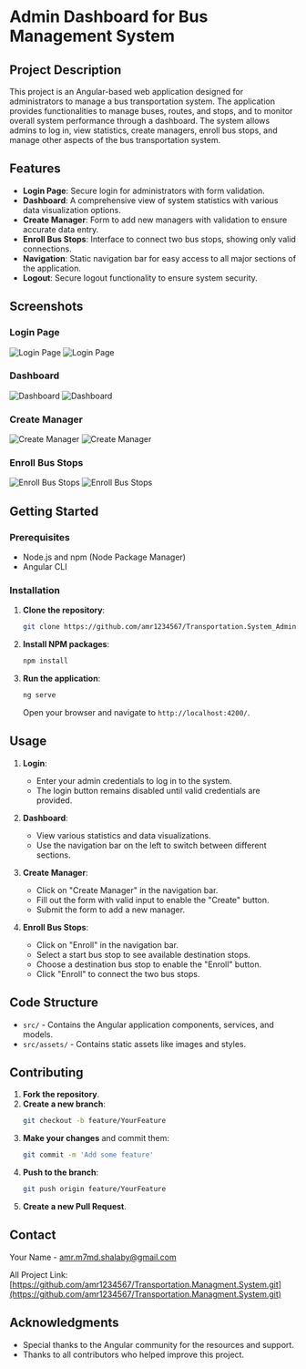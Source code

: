 # Admin Dashboard for Bus Management System

## Project Description
This project is an Angular-based web application designed for administrators to manage a bus transportation system. The application provides functionalities to manage buses, routes, and stops, and to monitor overall system performance through a dashboard. The system allows admins to log in, view statistics, create managers, enroll bus stops, and manage other aspects of the bus transportation system.

## Features
- **Login Page**: Secure login for administrators with form validation.
- **Dashboard**: A comprehensive view of system statistics with various data visualization options.
- **Create Manager**: Form to add new managers with validation to ensure accurate data entry.
- **Enroll Bus Stops**: Interface to connect two bus stops, showing only valid connections.
- **Navigation**: Static navigation bar for easy access to all major sections of the application.
- **Logout**: Secure logout functionality to ensure system security.

## Screenshots

### Login Page
![Login Page](screenshots/login_page.png)
![Login Page](screenshots/login_page_with_data.png)

### Dashboard
![Dashboard](screenshots/dashboard_page_1.png)
![Dashboard](screenshots/dashboard_page_2.png)

### Create Manager
![Create Manager](screenshots/create_manager_page.png)
![Create Manager](screenshots/create_manager_page_with_data.png)

### Enroll Bus Stops
![Enroll Bus Stops](screenshots/enroll_page.png)
![Enroll Bus Stops](screenshots/enroll_page_with_data.png)

## Getting Started

### Prerequisites
- Node.js and npm (Node Package Manager)
- Angular CLI

### Installation

1. **Clone the repository**:
    ```sh
    git clone https://github.com/amr1234567/Transportation.System_Admin_Frontend_Angular.git
    ```

2. **Install NPM packages**:
    ```sh
    npm install
    ```

3. **Run the application**:
    ```sh
    ng serve
    ```
   Open your browser and navigate to `http://localhost:4200/`.

## Usage

1. **Login**:
   - Enter your admin credentials to log in to the system.
   - The login button remains disabled until valid credentials are provided.

2. **Dashboard**:
   - View various statistics and data visualizations.
   - Use the navigation bar on the left to switch between different sections.

3. **Create Manager**:
   - Click on "Create Manager" in the navigation bar.
   - Fill out the form with valid input to enable the "Create" button.
   - Submit the form to add a new manager.

4. **Enroll Bus Stops**:
   - Click on "Enroll" in the navigation bar.
   - Select a start bus stop to see available destination stops.
   - Choose a destination bus stop to enable the "Enroll" button.
   - Click "Enroll" to connect the two bus stops.

## Code Structure

- `src/` - Contains the Angular application components, services, and models.
- `src/assets/` - Contains static assets like images and styles.

## Contributing

1. **Fork the repository**.
2. **Create a new branch**:
    ```sh
    git checkout -b feature/YourFeature
    ```
3. **Make your changes** and commit them:
    ```sh
    git commit -m 'Add some feature'
    ```
4. **Push to the branch**:
    ```sh
    git push origin feature/YourFeature
    ```
5. **Create a new Pull Request**.

## Contact
Your Name - [amr.m7md.shalaby@gmail.com](amr.m7md.shalaby@gmail.com)

All Project Link: [https://github.com/amr1234567/Transportation.Managment.System.git](https://github.com/amr1234567/Transportation.Managment.System.git)

## Acknowledgments
- Special thanks to the Angular community for the resources and support.
- Thanks to all contributors who helped improve this project.
